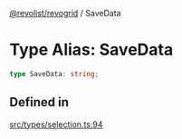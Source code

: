 [@revolist/revogrid](README.md) / SaveData

# Type Alias: SaveData

```ts
type SaveData: string;
```

## Defined in

[src/types/selection.ts:94](https://github.com/revolist/revogrid/blob/703fa47ec13d35676d07f3192b2741384647a863/src/types/selection.ts#L94)
